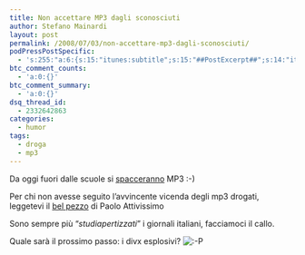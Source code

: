 ```yaml
---
title: Non accettare MP3 dagli sconosciuti
author: Stefano Mainardi
layout: post
permalink: /2008/07/03/non-accettare-mp3-dagli-sconosciuti/
podPressPostSpecific:
  - 's:255:"a:6:{s:15:"itunes:subtitle";s:15:"##PostExcerpt##";s:14:"itunes:summary";s:15:"##PostExcerpt##";s:15:"itunes:keywords";s:17:"##WordPressCats##";s:13:"itunes:author";s:10:"##Global##";s:15:"itunes:explicit";s:7:"Default";s:12:"itunes:block";s:7:"Default";}";'
btc_comment_counts:
  - 'a:0:{}'
btc_comment_summary:
  - 'a:0:{}'
dsq_thread_id:
  - 2332642863
categories:
  - humor
tags:
  - droga
  - mp3
---
```

Da oggi fuori dalle scuole si <a href="http://forum.grasscity.com/general/236709-i-doser.html" target="_blank">spacceranno</a> MP3 :-)

Per chi non avesse seguito l&#8217;avvincente vicenda degli mp3 drogati, leggetevi il <a href="http://attivissimo.blogspot.com/2008/07/mp3-droganti.html" target="_blank">bel pezzo</a> di Paolo Attivissimo

Sono sempre più &#8220;*studiapertizzati*&#8221; i giornali italiani, facciamoci il callo.

Quale sarà il prossimo passo: i divx esplosivi? <img src="http://www.stefanomainardi.com/wp-includes/images/smilies/icon_razz.gif" alt=":-P" class="wp-smiley" />
